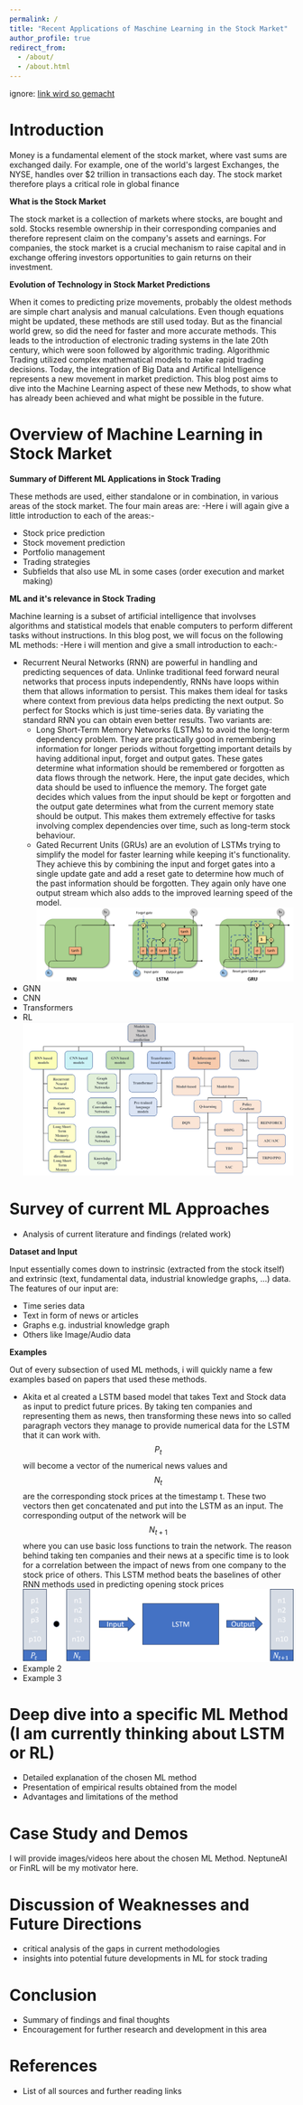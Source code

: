 ```yaml
---
permalink: /
title: "Recent Applications of Maschine Learning in the Stock Market"
author_profile: true
redirect_from: 
  - /about/
  - /about.html
---
```


ignore: [link wird so gemacht](https://google.com)

Introduction
======
Money is a fundamental element of the stock market, where vast sums are exchanged daily. For example, one of the world's largest Exchanges, the NYSE, handles over $2 trillion in transactions each day. The stock market therefore plays a critical role in global finance

**What is the Stock Market**

The stock market is a collection of markets where stocks, are bought and sold. Stocks resemble ownership in their corresponding companies and therefore represent claim on the company's assets and earnings. For companies, the stock market is a crucial mechanism to raise capital and in exchange offering investors opportunities to gain returns on their investment. 

**Evolution of Technology in Stock Market Predictions**

When it comes to predicting prize movements, probably the oldest methods are simple chart analysis and manual calculations. Even though equations might be updated, these methods are still used today. But as the financial world grew, so did the need for faster and more accurate methods. This leads to the introduction of electronic trading systems in the late 20th century, which were soon followed by algorithmic trading. Algorithmic Trading utilized complex mathematical models to make rapid trading decisions. Today, the integration of Big Data and Artifical Intelligence represents a new movement in market prediction. This blog post aims to dive into the Machine Learning aspect of these new Methods, to show what has already been achieved and what might be possible in the future. 

Overview of Machine Learning in Stock Market
======

**Summary of Different ML Applications in Stock Trading**

These methods are used, either standalone or in combination, in various areas of the stock market. The four main areas are:
-Here i will again give a little introduction to each of the areas:-
- Stock price prediction
- Stock movement prediction
- Portfolio management
- Trading strategies
- Subfields that also use ML in some cases (order execution and market making)

**ML and it's relevance in Stock Trading**

Machine learning is a subset of artificial intelligence that involvses algorithms and statistical models that enable computers to perform different tasks without instructions. In this blog post, we will focus on the following ML methods:
-Here i will mention and give a small introduction to each:-
- Recurrent Neural Networks (RNN) are powerful in handling and predicting sequences of data. Unlinke traditional feed forward neural networks that process inputs independently, RNNs have loops within them that allows information to persist. This makes them ideal for tasks where context from previous data helps predicting the next output. So perfect for Stocks which is just time-series data. By variating the standard RNN you can obtain even better results. Two variants are: 
  - Long Short-Term Memory Networks (LSTMs) to avoid the long-term dependency problem. They are practically good in remembering information for longer periods without forgetting important details by having additional input, forget and output gates. These gates determine what information should be remembered or forgotten as data flows through the network. Here, the input gate decides, which data should be used to influence the memory. The forget gate decides which values from the input should be kept or forgotten and the output gate determines what from the current memory state should be output. This makes them extremely effective for tasks involving complex dependencies over time, such as long-term stock behaviour. 
  - Gated Recurrent Units (GRUs) are an evolution of LSTMs trying to simplify the model for faster learning while keeping it's functionality. They achieve this by combining the input and forget gates into a single update gate and add a reset gate to determine how much of the past information should be forgotten. They again only have one output stream which also adds to the improved learning speed of the model.
![RNN-Variants](images/RNN_variants.png)
- GNN
- CNN
- Transformers
- RL
![ML-Variants](images/Different_MLs.png)

Survey of current ML Approaches
======
- Analysis of current literature and findings (related work)

**Dataset and Input**

Input essentially comes down to instrinsic (extracted from the stock itself) and extrinsic (text, fundamental data, industrial knowledge graphs, ...) data. The features of our input are:
- Time series data
- Text in form of news or articles
- Graphs e.g. industrial knowledge graph
- Others like Image/Audio data

**Examples**

Out of every subsection of used ML methods, i will quickly name a few examples based on papers that used these methods.
- Akita et al created a LSTM based model that takes Text and Stock data as input to predict future prices. By taking ten companies and representing them as news, then transforming these news into so called paragraph vectors they manage to provide numerical data for the LSTM that it can work with. $$P_{t}$$ will become a vector of the numerical news values and $$N_{t}$$ are the corresponding stock prices at the timestamp t. These two vectors then get concatenated and put into the LSTM as an input. The corresponding output of the network will be $$N_{t+1}$$ where you can use basic loss functions to train the network. The reason behind taking ten companies and their news at a specific time is to look for a correlation between the impact of news from one company to the stock price of others. This LSTM method beats the baselines of other RNN methods used in predicting opening stock prices
![Akita_LSTM](images/LSTM_Aktia.png)
- Example 2
- Example 3

Deep dive into a specific ML Method (I am currently thinking about LSTM or RL)
======
- Detailed explanation of the chosen ML method
- Presentation of empirical results obtained from the model
- Advantages and limitations of the method

Case Study and Demos
======
I will provide images/videos here about the chosen ML Method. NeptuneAI or FinRL will be my motivator here. 

Discussion of Weaknesses and Future Directions
======
- critical analysis of the gaps in current methodologies
- insights into potential future developments in ML for stock trading

Conclusion
======
- Summary of findings and final thoughts
- Encouragement for further research and development in this area

References
======
- List of all sources and further reading links
